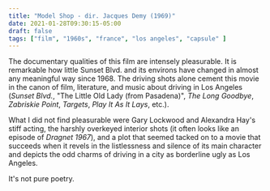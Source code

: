 ```yaml
---
title: "Model Shop - dir. Jacques Demy (1969)"
date: 2021-01-28T09:30:15-05:00
draft: false
tags: ["film", "1960s", "france", "los angeles", "capsule" ]
---
```


The documentary qualities of this film are intensely pleasurable. It is remarkable how little Sunset Blvd. and its environs have changed in almost any meaningful way since 1968. The driving shots alone cement this movie in the canon of film, literature, and music about driving in Los Angeles (*Sunset Blvd.*, "The Little Old Lady (from Pasadena)", *The Long Goodbye*, *Zabriskie Point*, *Targets*, *Play It As It Lays*, etc.).

What I did not find pleasurable were Gary Lockwood and Alexandra Hay's stiff acting, the harshly overkeyed interior shots (it often looks like an episode of *Dragnet 1967*), and a plot that seemed tacked on to a movie that succeeds when it revels in the listlessness and silence of its main character and depicts the odd charms of driving in a city as borderline ugly as Los Angeles.

It's not pure poetry.

